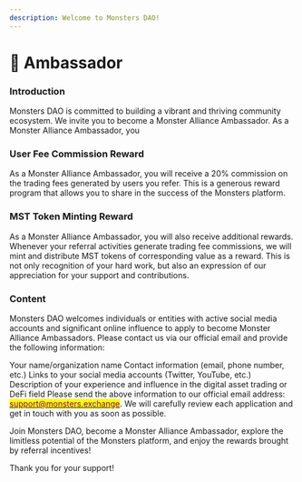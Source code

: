 ```yaml
---
description: Welcome to Monsters DAO!
---
```


# 👊 Ambassador

### Introduction

Monsters DAO is committed to building a vibrant and thriving community ecosystem. We invite you to become a Monster Alliance Ambassador. As a Monster Alliance Ambassador, you

### User Fee Commission Reward

&#x20;As a Monster Alliance Ambassador, you will receive a 20% commission on the trading fees generated by users you refer. This is a generous reward program that allows you to share in the success of the Monsters platform.

### MST Token Minting Reward

&#x20;As a Monster Alliance Ambassador, you will also receive additional rewards. Whenever your referral activities generate trading fee commissions, we will mint and distribute MST tokens of corresponding value as a reward. This is not only recognition of your hard work, but also an expression of our appreciation for your support and contributions.

### Content

Monsters DAO welcomes individuals or entities with active social media accounts and significant online influence to apply to become Monster Alliance Ambassadors. Please contact us via our official email and provide the following information:

Your name/organization name Contact information (email, phone number, etc.) Links to your social media accounts (Twitter, YouTube, etc.) Description of your experience and influence in the digital asset trading or DeFi field Please send the above information to our official email address: [<mark style="color:purple;">support@monsters.exchange</mark>](mailto:support@monsters.exchange). We will carefully review each application and get in touch with you as soon as possible.

Join Monsters DAO, become a Monster Alliance Ambassador, explore the limitless potential of the Monsters platform, and enjoy the rewards brought by referral incentives!

Thank you for your support!
